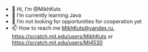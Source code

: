 - 👋 Hi, I’m @MikhKuts
- 🌱 I’m currently learning Java
- 💞️ I’m not looking for opportunities for cooperation yet
- 📫 How to reach me MikhKuts@yandex.ru, https://scratch.mit.edu/users/MikhKuts or https://scratch.mit.edu/users/Mi4530

<!---
MikhKuts/MikhKuts is a ✨ special ✨ repository because its `README.md` (this file) appears on your GitHub profile.
You can click the Preview link to take a look at your changes.
--->
